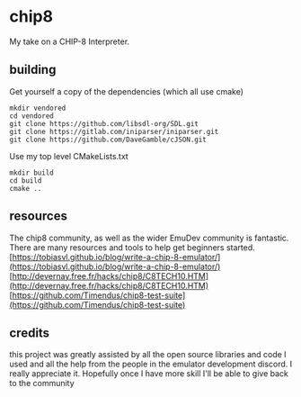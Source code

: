 # chip8
My take on a CHIP-8 Interpreter.

## building
Get yourself a copy of the dependencies (which all use cmake)
```
mkdir vendored
cd vendored
git clone https://github.com/libsdl-org/SDL.git
git clone https://gitlab.com/iniparser/iniparser.git
git clone https://github.com/DaveGamble/cJSON.git
```
Use my top level CMakeLists.txt
```
mkdir build
cd build
cmake ..
```
## resources
The chip8 community, as well as the wider EmuDev community is fantastic. There are many resources and tools to help get beginners started.  
[https://tobiasvl.github.io/blog/write-a-chip-8-emulator/](https://tobiasvl.github.io/blog/write-a-chip-8-emulator/)  
[http://devernay.free.fr/hacks/chip8/C8TECH10.HTM](http://devernay.free.fr/hacks/chip8/C8TECH10.HTM)  
[https://github.com/Timendus/chip8-test-suite](https://github.com/Timendus/chip8-test-suite)  

## credits
this project was greatly assisted by all the open source libraries and code I used and all the help from the people in the emulator development discord. I really appreciate it. Hopefully once I have more skill I'll be able to give back to the community
